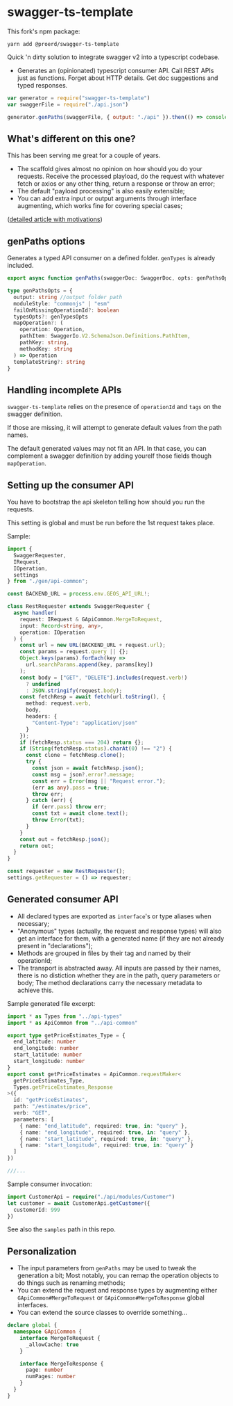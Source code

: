 # swagger-ts-template

This fork's npm package:

```
yarn add @proerd/swagger-ts-template
```

Quick 'n dirty solution to integrate swagger v2 into a typescript codebase.

 - Generates an (opinionated) typescript consumer API. Call REST APIs just as functions. Forget about HTTP details. Get doc suggestions and typed responses.

```javascript
var generator = require("swagger-ts-template")
var swaggerFile = require("./api.json")

generator.genPaths(swaggerFile, { output: "./api" }).then(() => console.log("okay"))
```

## What's different on this one?

This has been serving me great for a couple of years.

- The scaffold gives almost no opinion on how should you do your requests. Receive the processed
  playload, do the request with whatever fetch or axios or any other thing, return a response or throw an error;
- The default "payload processing" is also easily extensible;
- You can add extra input or output arguments through interface augmenting, which works fine for covering special cases;

([detailed article with motivations](https://dev.to/wkrueger/integrating-apis-to-a-typescript-frontend-with-openapi-swagger-3521))

## genPaths options

Generates a typed API consumer on a defined folder. `genTypes` is already included.

```ts
export async function genPaths(swaggerDoc: SwaggerDoc, opts: genPathsOpts): Promise<void>

type genPathsOpts = {
  output: string //output folder path
  moduleStyle: "commonjs" | "esm"
  failOnMissingOperationId?: boolean
  typesOpts?: genTypesOpts
  mapOperation?: (
    operation: Operation,
    pathItem: SwaggerIo.V2.SchemaJson.Definitions.PathItem,
    pathKey: string,
    methodKey: string
  ) => Operation
  templateString?: string
}
```

## Handling incomplete APIs

`swagger-ts-template` relies on the presence of `operationId` and `tags` on the swagger definition.

If those are missing, it will attempt to generate default values from the path names.

The default generated values may not fit an API. In that case, you can complement a swagger definition by adding yourelf those fields though `mapOperation`.

## Setting up the consumer API

You have to bootstrap the api skeleton telling how should you run the requests.

This setting is global and must be run before the 1st request takes place.

Sample:

```typescript
import {
  SwaggerRequester,
  IRequest,
  IOperation,
  settings
} from "./gen/api-common";

const BACKEND_URL = process.env.GEOS_API_URL!;

class RestRequester extends SwaggerRequester {
  async handler(
    request: IRequest & GApiCommon.MergeToRequest,
    input: Record<string, any>,
    operation: IOperation
  ) {
    const url = new URL(BACKEND_URL + request.url);
    const params = request.query || {};
    Object.keys(params).forEach(key =>
      url.searchParams.append(key, params[key])
    );
    const body = ["GET", "DELETE"].includes(request.verb!)
      ? undefined
      : JSON.stringify(request.body);
    const fetchResp = await fetch(url.toString(), {
      method: request.verb,
      body,
      headers: {
        "Content-Type": "application/json"
      }
    });
    if (fetchResp.status === 204) return {};
    if (String(fetchResp.status).charAt(0) !== "2") {
      const clone = fetchResp.clone();
      try {
        const json = await fetchResp.json();
        const msg = json?.error?.message;
        const err = Error(msg || "Request error.");
        (err as any).pass = true;
        throw err;
      } catch (err) {
        if (err.pass) throw err;
        const txt = await clone.text();
        throw Error(txt);
      }
    }
    const out = fetchResp.json();
    return out;
  }
}

const requester = new RestRequester();
settings.getRequester = () => requester;
```

## Generated consumer API

- All declared types are exported as `interface`'s or type aliases when necessary;
- "Anonymous" types (actually, the request and response types)
  will also get an interface for them, with a generated name (if they are not already present in "declarations");
- Methods are grouped in files by their tag and named by their operationId;
- The transport is abstracted away. All inputs are passed by their names, there is no distiction whether they are in the path, query parameters or body; The method declarations carry the necessary metadata to achieve this.

Sample generated file excerpt:

```ts
import * as Types from "../api-types"
import * as ApiCommon from "../api-common"

export type getPriceEstimates_Type = {
  end_latitude: number
  end_longitude: number
  start_latitude: number
  start_longitude: number
}
export const getPriceEstimates = ApiCommon.requestMaker<
  getPriceEstimates_Type,
  Types.getPriceEstimates_Response
>({
  id: "getPriceEstimates",
  path: "/estimates/price",
  verb: "GET",
  parameters: [
    { name: "end_latitude", required: true, in: "query" },
    { name: "end_longitude", required: true, in: "query" },
    { name: "start_latitude", required: true, in: "query" },
    { name: "start_longitude", required: true, in: "query" }
  ]
})

///...
```

Sample consumer invocation:

```ts
import CustomerApi = require("./api/modules/Customer")
let customer = await CustomerApi.getCustomer({
  customerId: 999
})
```

See also the `samples` path in this repo.

## Personalization

- The input parameters from `genPaths` may be used to tweak the generation a bit; Most notably, you can remap the operation objects to do things such as renaming methods;
- You can extend the request and response types by augmenting either
  `GApiCommon#MergeToRequest` or `GApiCommon#MergeToResponse` global interfaces.
- You can extend the source classes to override something...

```ts
declare global {
  namespace GApiCommon {
    interface MergeToRequest {
      _allowCache: true
    }

    interface MergeToResponse {
      page: number
      numPages: number
    }
  }
}
```
